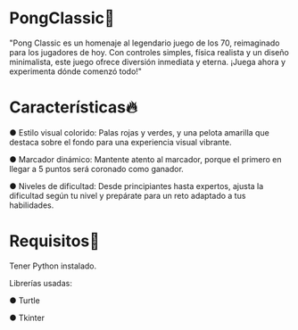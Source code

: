 # PongClassic🏓
"Pong Classic es un homenaje al legendario juego de los 70, reimaginado para los jugadores de hoy. Con controles simples, física realista y un diseño minimalista, este juego ofrece diversión inmediata y eterna. ¡Juega ahora y experimenta dónde comenzó todo!"

# Características🔥
● Estilo visual colorido: Palas rojas y verdes, y una pelota amarilla que destaca sobre el fondo para una experiencia visual vibrante.

● Marcador dinámico: Mantente atento al marcador, porque el primero en llegar a 5 puntos será coronado como ganador.

● Niveles de dificultad: Desde principiantes hasta expertos, ajusta la dificultad según tu nivel y prepárate para un reto adaptado a tus habilidades.

# Requisitos🔎
Tener Python instalado.

Librerías usadas:

● Turtle

● Tkinter
